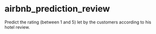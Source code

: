 # airbnb_prediction_review

Predict the rating (between 1 and 5) let by the customers according to his hotel review. 
